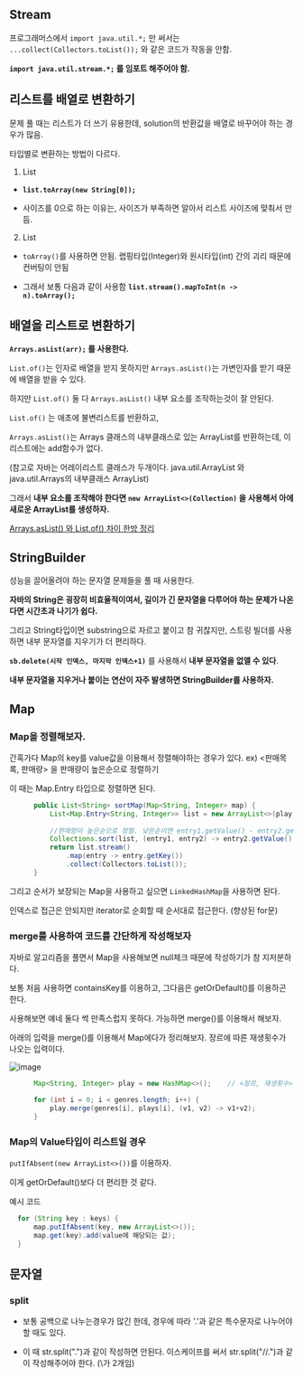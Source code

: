 ## Stream 

프로그래머스에서 `import java.util.*;` 만 써서는 `...collect(Collectors.toList());` 와 같은 코드가 작동을 안함.

**`import java.util.stream.*;` 를 임포트 해주어야 함.**

## 리스트를 배열로 변환하기

문제 풀 때는 리스트가 더 쓰기 유용한데, solution의 반환값을 배열로 바꾸어야 하는 경우가 많음.

타입별로 변환하는 방법이 다르다.

1. List<String>

  - **`list.toArray(new String[0]);`**

  - 사이즈를 0으로 하는 이유는, 사이즈가 부족하면 알아서 리스트 사이즈에 맞춰서 만듬.

2. List<Integer>

  - `toArray()`를 사용하면 안됨. 랩핑타입(Integer)와 원시타입(int) 간의 괴리 때문에 컨버팅이 안됨

  - 그래서 보통 다음과 같이 사용함 **`list.stream().mapToInt(n -> n).toArray();`**

## 배열을 리스트로 변환하기

**`Arrays.asList(arr);` 를 사용한다.**

`List.of()`는 인자로 배열을 받지 못하지만 `Arrays.asList()`는 가변인자를 받기 때문에 배열을 받을 수 있다. 

하지만 `List.of()` 둘 다 `Arrays.asList()` 내부 요소를 조작하는것이 잘 안된다.

`List.of()` 는 애초에 불변리스트를 반환하고,

`Arrays.asList()`는 Arrays 클래스의 내부클래스로 있는 ArrayList를 반환하는데, 이 리스트에는 add함수가 없다.

(참고로 자바는 어레이리스트 클래스가 두개이다. java.util.ArrayList 와 java.util.Arrays의 내부클래스 ArrayList)

그래서 **내부 요소를 조작해야 한다면 `new ArrayList<>(Collection)` 을 사용해서 아에 새로운 ArrayList를 생성하자.**

[Arrays.asList() 와 List.of() 차이 한방 정리](https://inpa.tistory.com/entry/JAVA-%E2%98%95-ArraysasList-%EC%99%80-Listof-%EC%B0%A8%EC%9D%B4-%ED%95%9C%EB%B0%A9-%EC%A0%95%EB%A6%AC)

## StringBuilder

성능을 끌어올려야 하는 문자열 문제들을 풀 때 사용한다. 

**자바의 String은 굉장히 비효율적이여서, 길이가 긴 문자열을 다루어야 하는 문제가 나온다면 시간초과 나기가 쉽다.**

그리고 String타입이면 substring으로 자르고 붙이고 참 귀찮지만, 스트링 빌더를 사용하면 내부 문자열를 지우기가 더 편리하다. 

**`sb.delete(시작 인덱스, 마지막 인덱스+1)`** 를 사용해서 **내부 문자열을 없앨 수 있다**.

**내부 문자열을 지우거나 붙이는 연산이 자주 발생하면 StringBuilder를 사용하자.**

## Map

### Map을 정렬해보자.

간혹가다 Map의 key를 value값을 이용해서 정렬해야하는 경우가 있다. ex) <판매목록, 판매량> 을 판매량이 높은순으로 정렬하기

이 때는 Map.Entry 타입으로 정렬하면 된다. 

```java
      public List<String> sortMap(Map<String, Integer> map) {
          List<Map.Entry<String, Integer>> list = new ArrayList<>(play.entrySet());
      
          //판매량이 높은순으로 정렬. 낮은순이면 entry1.getValue() - entry2.getValue()
          Collections.sort(list, (entry1, entry2) -> entry2.getValue() - entry1.getValue()); 
          return list.stream()
              .map(entry -> entry.getKey())
              .collect(Collectors.toList());
      }
```

그리고 순서가 보장되는 Map을 사용하고 싶으면 `LinkedHashMap`을 사용하면 된다. 

인덱스로 접근은 안되지만 iterator로 순회할 때 순서대로 접근한다. (향상된 for문)

### merge를 사용하여 코드를 간단하게 작성해보자

자바로 알고리즘을 풀면서 Map을 사용해보면 null체크 때문에 작성하기가 참 지저분하다.

보통 처음 사용하면 containsKey를 이용하고, 그다음은 getOrDefault()를 이용하곤 한다.

사용해보면 얘네 둘다 썩 만족스럽지 못하다. 가능하면 merge()를 이용해서 해보자.

아래의 입력을 merge()를 이용해서 Map에다가 정리해보자. 장르에 따른 재생횟수가 나오는 입력이다.

![image](https://github.com/gomudayya/AlgorithmNote/assets/129571789/eeac0258-1b58-4cde-884f-9138857714b2)

```java
      Map<String, Integer> play = new HashMap<>();    // <장르, 재생횟수>

      for (int i = 0; i < genres.length; i++) {
          play.merge(genres[i], plays[i], (v1, v2) -> v1+v2);
      }
```

### Map의 Value타입이 리스트일 경우

`putIfAbsent(new ArrayList<>())`를 이용하자.

이게 getOrDefault()보다 더 편리한 것 같다.

예시 코드
```java
  for (String key : keys) {
      map.putIfAbsent(key, new ArrayList<>());
      map.get(key).add(value에 해당되는 값);
  }
```

## 문자열

### split

- 보통 공백으로 나누는경우가 많긴 한데, 경우에 따라 '.'과 같은 특수문자로 나누어야 할 때도 있다.

- 이 때 str.split(".")과 같이 작성하면 안된다. 이스케이프를 써서 str.split("//.")과 같이 작성해주어야 한다. (\가 2개임)
